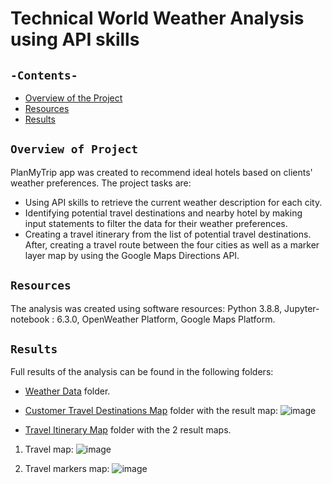 # Technical World Weather Analysis using API skills
## `-Contents-`	
	
- [Overview of the Project](#Overview-of-Project)	
- [Resources](#Resources)	
- [Results](#Results)	

## `Overview of Project`	

PlanMyTrip app was created to recommend ideal hotels based on clients' weather preferences. 
The project tasks are:
 - Using API skills to retrieve the current weather description for each city. 
 - Identifying potential travel destinations and nearby hotel by making input statements to filter the data for their weather preferences. 
 - Creating a travel itinerary from the list of potential travel destinations. After, creating a travel route between the four cities as well as a marker layer map by using the Google Maps Directions API.

## `Resources`	
The analysis was created using software resources: Python 3.8.8, Jupyter-notebook : 6.3.0, OpenWeather Platform, Google Maps Platform.

## `Results`	

Full results of the analysis can be found in the following folders:
 - [Weather Data](./Weather_Database) folder.
 - [Customer Travel Destinations Map](./Vacation_Search) folder with the result map:
 ![image](https://user-images.githubusercontent.com/68247343/128647750-b936b9af-94a3-4a92-8b29-b7ebd0855e45.png)

 - [Travel Itinerary Map](./Vacation_Itinerary) folder with the 2 result maps.
 1. Travel map:
![image](https://user-images.githubusercontent.com/68247343/128647776-06bfaab7-abd1-4133-b1b2-2831cd0899f9.png)

 2. Travel markers map:
![image](https://user-images.githubusercontent.com/68247343/128647788-96d8be1d-bde4-482e-8cdf-838ec321dd76.png)
